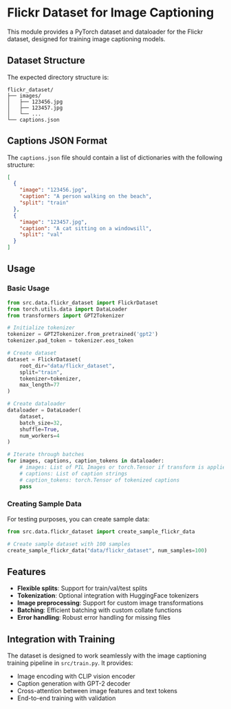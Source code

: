 # Flickr Dataset for Image Captioning

This module provides a PyTorch dataset and dataloader for the Flickr dataset, designed for training image captioning models.

## Dataset Structure

The expected directory structure is:

```
flickr_dataset/
├── images/
│   ├── 123456.jpg
│   ├── 123457.jpg
│   └── ...
└── captions.json
```

## Captions JSON Format

The `captions.json` file should contain a list of dictionaries with the following structure:

```json
[
  {
    "image": "123456.jpg",
    "caption": "A person walking on the beach",
    "split": "train"
  },
  {
    "image": "123457.jpg", 
    "caption": "A cat sitting on a windowsill",
    "split": "val"
  }
]
```

## Usage

### Basic Usage

```python
from src.data.flickr_dataset import FlickrDataset
from torch.utils.data import DataLoader
from transformers import GPT2Tokenizer

# Initialize tokenizer
tokenizer = GPT2Tokenizer.from_pretrained('gpt2')
tokenizer.pad_token = tokenizer.eos_token

# Create dataset
dataset = FlickrDataset(
    root_dir="data/flickr_dataset",
    split="train",
    tokenizer=tokenizer,
    max_length=77
)

# Create dataloader
dataloader = DataLoader(
    dataset,
    batch_size=32,
    shuffle=True,
    num_workers=4
)

# Iterate through batches
for images, captions, caption_tokens in dataloader:
    # images: List of PIL Images or torch.Tensor if transform is applied
    # captions: List of caption strings
    # caption_tokens: torch.Tensor of tokenized captions
    pass
```

### Creating Sample Data

For testing purposes, you can create sample data:

```python
from src.data.flickr_dataset import create_sample_flickr_data

# Create sample dataset with 100 samples
create_sample_flickr_data("data/flickr_dataset", num_samples=100)
```

## Features

- **Flexible splits**: Support for train/val/test splits
- **Tokenization**: Optional integration with HuggingFace tokenizers
- **Image preprocessing**: Support for custom image transformations
- **Batching**: Efficient batching with custom collate functions
- **Error handling**: Robust error handling for missing files

## Integration with Training

The dataset is designed to work seamlessly with the image captioning training pipeline in `src/train.py`. It provides:

- Image encoding with CLIP vision encoder
- Caption generation with GPT-2 decoder
- Cross-attention between image features and text tokens
- End-to-end training with validation 